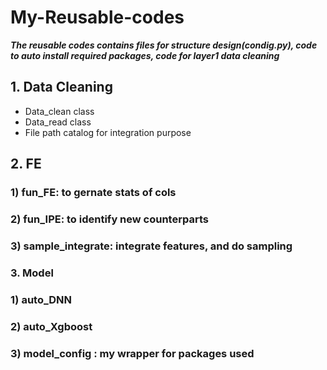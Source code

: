 # My-Reusable-codes

***The reusable codes contains files for structure design(condig.py), code to auto install required packages, code for layer1 data cleaning***

## 1. Data Cleaning
  * Data_clean class
  * Data_read class
  * File path catalog for integration purpose


## 2. FE
### 1) fun_FE: to gernate stats of cols
### 2) fun_IPE: to identify new counterparts
### 3) sample_integrate: integrate features, and do sampling

### 3. Model
### 1) auto_DNN
### 2) auto_Xgboost
### 3) model_config : my wrapper for packages used
